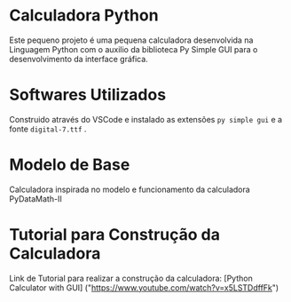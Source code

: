# Calculadora Python
Este pequeno projeto é uma pequena calculadora desenvolvida na Linguagem Python com o auxilio da biblioteca Py Simple GUI para o desenvolvimento da interface gráfica.

# Softwares Utilizados
Construido através do VSCode e instalado as extensões `py simple gui`  e a fonte `digital-7.ttf` .

# Modelo de Base
Calculadora inspirada no modelo e funcionamento da calculadora PyDataMath-II

# Tutorial para Construção da Calculadora
Link de Tutorial para realizar a construção da calculadora: [Python Calculator with GUI] ("https://www.youtube.com/watch?v=x5LSTDdffFk")
